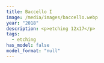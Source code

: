 ```yaml
---
title: Baccello I
image: /media/images/baccello.webp
year: "2018"
description: <p>etching 12x17</p>
tags:
  - etching
has_model: false
model_format: "null"
---
```

